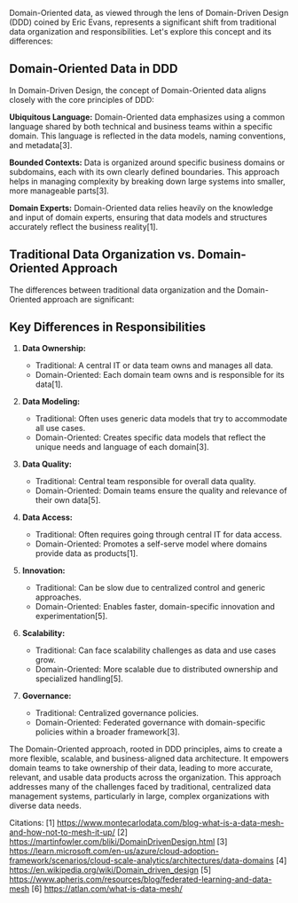 Domain-Oriented data, as viewed through the lens of Domain-Driven Design (DDD) coined by Eric Evans, represents a significant shift from traditional data organization and responsibilities. Let's explore this concept and its differences:

## Domain-Oriented Data in DDD

In Domain-Driven Design, the concept of Domain-Oriented data aligns closely with the core principles of DDD:

**Ubiquitous Language:**
Domain-Oriented data emphasizes using a common language shared by both technical and business teams within a specific domain. This language is reflected in the data models, naming conventions, and metadata[3].

**Bounded Contexts:**
Data is organized around specific business domains or subdomains, each with its own clearly defined boundaries. This approach helps in managing complexity by breaking down large systems into smaller, more manageable parts[3].

**Domain Experts:**
Domain-Oriented data relies heavily on the knowledge and input of domain experts, ensuring that data models and structures accurately reflect the business reality[1].

## Traditional Data Organization vs. Domain-Oriented Approach

The differences between traditional data organization and the Domain-Oriented approach are significant:



## Key Differences in Responsibilities

1. **Data Ownership:**
   - Traditional: A central IT or data team owns and manages all data.
   - Domain-Oriented: Each domain team owns and is responsible for its data[1].

2. **Data Modeling:**
   - Traditional: Often uses generic data models that try to accommodate all use cases.
   - Domain-Oriented: Creates specific data models that reflect the unique needs and language of each domain[3].

3. **Data Quality:**
   - Traditional: Central team responsible for overall data quality.
   - Domain-Oriented: Domain teams ensure the quality and relevance of their own data[5].

4. **Data Access:**
   - Traditional: Often requires going through central IT for data access.
   - Domain-Oriented: Promotes a self-serve model where domains provide data as products[1].

5. **Innovation:**
   - Traditional: Can be slow due to centralized control and generic approaches.
   - Domain-Oriented: Enables faster, domain-specific innovation and experimentation[5].

6. **Scalability:**
   - Traditional: Can face scalability challenges as data and use cases grow.
   - Domain-Oriented: More scalable due to distributed ownership and specialized handling[5].

7. **Governance:**
   - Traditional: Centralized governance policies.
   - Domain-Oriented: Federated governance with domain-specific policies within a broader framework[3].

The Domain-Oriented approach, rooted in DDD principles, aims to create a more flexible, scalable, and business-aligned data architecture. It empowers domain teams to take ownership of their data, leading to more accurate, relevant, and usable data products across the organization. This approach addresses many of the challenges faced by traditional, centralized data management systems, particularly in large, complex organizations with diverse data needs.

Citations:
[1] https://www.montecarlodata.com/blog-what-is-a-data-mesh-and-how-not-to-mesh-it-up/
[2] https://martinfowler.com/bliki/DomainDrivenDesign.html
[3] https://learn.microsoft.com/en-us/azure/cloud-adoption-framework/scenarios/cloud-scale-analytics/architectures/data-domains
[4] https://en.wikipedia.org/wiki/Domain_driven_design
[5] https://www.apheris.com/resources/blog/federated-learning-and-data-mesh
[6] https://atlan.com/what-is-data-mesh/